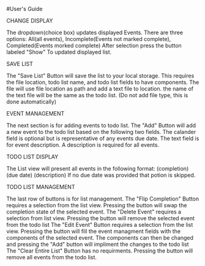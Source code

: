 #User's Guide

CHANGE DISPLAY

The dropdown(choice box) updates displayed Events. 
There are three options: 
All(all events), Incomplete(Events not marked complete), Completed(Events morked complete)
After selection press the button labeled "Show" To updated displayed list.

SAVE LIST

The "Save List" Button will save the list to your local storage.
This requires the file location, todo list name, and todo list fields to have components.
The file will use file location as path and add a text file to location.
the name of the text file will be the same as the todo list.
(Do not add file type, this is done automatically)

EVENT MANAGEMENT

The next section is for adding events to todo list.
The "Add" Button will add a new event to the todo list based on the following two fields.
The calander field is optional but is representative of any events due date.
The text field is for event description. A description is required for all events.

TODO LIST DISPLAY

The List view will present all events in the following format:
(completion)   (due date)   (description)
If no due date was provided that potion is skipped.

TODO LIST MANAGEMENT

The last row of buttons is for list management.
The "Flip Completion" Button requires a selection from the list view.
Pressing the button will swap the completion state of the selected event.
The "Delete Event" requires a selection from list view.
Pressing the button will remove the selected event from the todo list
The "Edit Event" Button requires a selection from the list view.
Pressing the button will fill the event managment fields with the components of the selected event.
The components can then be changed and pressing the "Add" button will impliment the changes to the todo list
The "Clear Entire List" Button has no requirments.
Pressing the button will remove all events from the todo list.
